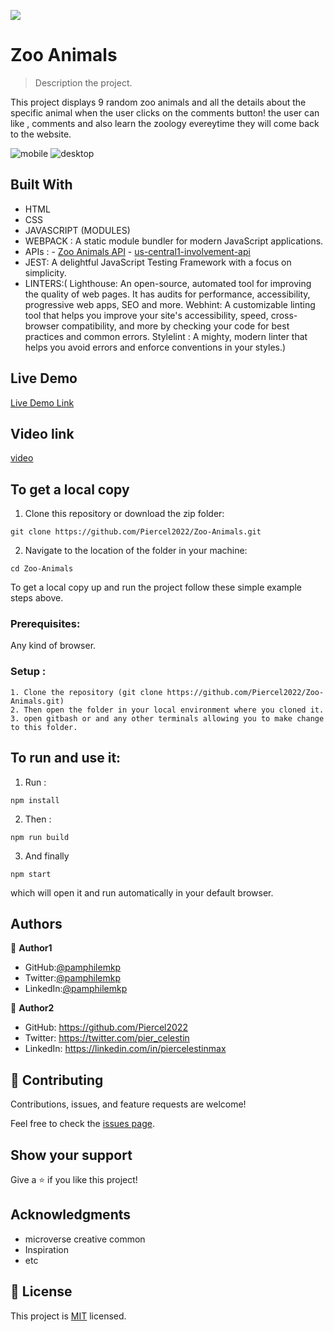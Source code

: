 ![](https://img.shields.io/badge/Microverse-blueviolet)

# Zoo Animals

> Description the project.

This project  displays 9 random zoo  animals and all the details about the specific animal when the user clicks on the comments button!  the user can like , comments and also learn the zoology  evereytime they will come back to the website.

![mobile](https://user-images.githubusercontent.com/98626003/183245489-9b73432e-25f7-41c6-83a0-412475dec651.png)
![desktop](https://user-images.githubusercontent.com/98626003/183245491-c1024dfe-452d-4474-9491-cf7eea3fd08e.png)



## Built With

- HTML
- CSS
- JAVASCRIPT (MODULES)
- WEBPACK : A static module bundler for modern JavaScript applications.
- APIs :
      - [Zoo Animals API](https://zoo-animal-api.herokuapp.com/animals/)
      - [us-central1-involvement-api](https://us-central1-involvement-api.cloudfunctions.net/capstoneApi)
- JEST: A delightful JavaScript Testing Framework with a focus on simplicity.
- LINTERS:( Lighthouse: An open-source, automated tool for improving the quality of web pages. It has audits for performance, accessibility, progressive web apps, SEO and more. Webhint: A customizable linting tool that helps you improve your site's accessibility, speed, cross-browser compatibility, and more by checking your code for best practices and common errors. Stylelint : A mighty, modern linter that helps you avoid errors and enforce conventions in your styles.)
 

## Live Demo 

[Live Demo Link](https://pamphilemkp.github.io/Zoo-Animals-API/dist/)


## Video link
[video](https://drive.google.com/file/d/1DjJEl7d3N_Dk2R-rTGk7wOrtPNBDotSu/view?usp=sharing)


## To get a local copy 

1. Clone this repository or download the zip folder:

```
git clone https://github.com/Piercel2022/Zoo-Animals.git
```

2. Navigate to the location of the folder in your machine:

```
cd Zoo-Animals
```

To get a local copy up and run the project follow these simple example steps above.


### Prerequisites: 
Any kind of browser. 

### Setup :
    1. Clone the repository (git clone https://github.com/Piercel2022/Zoo-Animals.git)
    2. Then open the folder in your local environment where you cloned it.
    3. open gitbash or and any other terminals allowing you to make change to this folder.

## To  run and use it:

 1. Run :
 ```
 npm install
 ```
 2. Then :
 ```
 npm run build
 ```
 3.  And finally 
 ```
 npm start
 ``` 
 which will open it and run automatically  in your default browser.

## Authors

👤 **Author1**

   - GitHub:[@pamphilemkp](https://github.com/pamphilemkp)
   - Twitter:[@pamphilemkp](https://Twitter.com/PamphileMusonda)
   - LinkedIn:[@pamphilemkp](https:/LinkedIn.com/PamphileMusonda-2bb8a9237)

👤 **Author2**

- GitHub: https://github.com/Piercel2022
- Twitter: https://twitter.com/pier_celestin
- LinkedIn: https://linkedin.com/in/piercelestinmax

## 🤝 Contributing

Contributions, issues, and feature requests are welcome!

Feel free to check the [issues page](https://github.com/Piercel2022/Zoo-Animals/issues).

## Show your support

Give a ⭐️ if you like this project!

## Acknowledgments
- microverse creative common 
- Inspiration
- etc

## 📝 License

This project is [MIT](./MIT.md) licensed.
